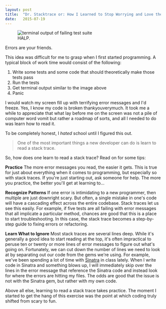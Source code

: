 ```yaml
---
layout: post
title:  "Dr. Stacktrace or: How I Learned to Stop Worrying and Love the Bomb"
date:   2015-07-19
---
```


<figure>
  <img src="../assets/img/failing_test.png" alt="terminal output of failing test suite">
  <figcaption>HALP.</figcaption>
</figure>

<p class="intro"><span class="dropcap">E</span>rrors are your friends.</p>

This idea was difficult for me to grasp when I first started programming. A typical block of work time would consist of the following:

1. Write some tests and some code that should theoretically make those tests pass
2. Run the tests
3. Get terminal output similar to the image above
4. Panic

I would watch my screen fill up with terrifying error messages and I'd freeze. Yes, I know my code is broken thankyouverymuch. It took me a while to appreciate that what lay before me on the screen was not a pile of computer word vomit but rather a roadmap of sorts, and all I needed to do was learn how to read it.

To be completely honest, I *hated* school until I figured this out.

<blockquote>One of the most important things a new developer can do is learn to read a stack trace.</blockquote>

So, how does one learn to read a stack trace? Read on for some tips:

**Practice**
The more error messages you read, the easier it gets. This is true for just
about everything when it comes to programming, but especially so with stack
traces. If you're just starting out, ask someone for help. The more you
practice, the better you'll get at learning to...

**Recognize Patterns**
If one error is intimidating to a new programmer, then multiple are just
downright scary. But often, a single mistake in one's code will have a cascading
effect across the entire codebase. Stack traces let us see this easily. For
example, if five tests are all failing with error messages that all implicate a
particular method, chances are good that this is a place to start
troubleshooting. In this case, the stack trace becomes a step-by-step guide to
fixing errors or refactoring.

**Learn What to Ignore**
Most stack traces are several lines deep. While it's generally a good idea to
start reading at the top, it's often impractical to peruse ten or twenty or more lines of error messages to figure out what's going on. Fortunately, we can cut down the number of lines we need to look at by separating out our code from the gems we're using. For example, we've been spending a lot of time with [Sinatra](http://www.sinatrarb.com/) in
class lately. When I write code in Sinatra and something blows up, I will
immediately skip over the lines in the error message that reference the Sinatra
code and instead look for where the errors are hitting my files. The odds are
good that the issue is not with the Sinatra gem, but rather with my own code.

Above all else, learning to read a stack trace takes practice. The moment I
started to get the hang of this exercise was the point at which coding truly
shifted from scary to fun.
